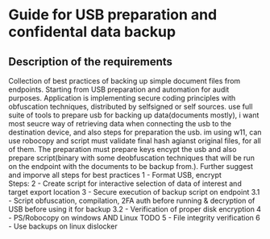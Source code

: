 # Guide for USB preparation and confidental data backup
## Description of the requirements
Collection of best practices of backing up simple document files from endpoints. Starting from USB preparation and automation for audit purposes. Application is implementing secure coding principles with obfuscation techniques, distributed by selfsigned or self sources.
use full suite of tools to prepare usb for backing up data(documents mostly), i want most seucre way of retrieving data when connecting the usb to the destination device, and also steps for preparation the usb. im using w11, can use robocopy and script must validate final hash agianst original files, for all of them.  The preparation must prepare keys encypt the usb and also prepare script(binary with some deobfuscation techniques that will be run on the endpoint with the documents to be backup from.). Further suggest and imporve all steps for best practices
1 - Format USB, encrypt  
Steps: 
2 - Create script for interactive selection of data of interest and target export location
3 - Secure execution of backup script on endpoint
3.1 - Script obfuscation, compilation, 2FA auth before running & decryption of USB before using it for backup
3.2 - Verification of proper disk encryption
4 - PS/Robocopy on windows AND Linux TODO 
5 - File integrity verification
6 - Use backups on linux dislocker
